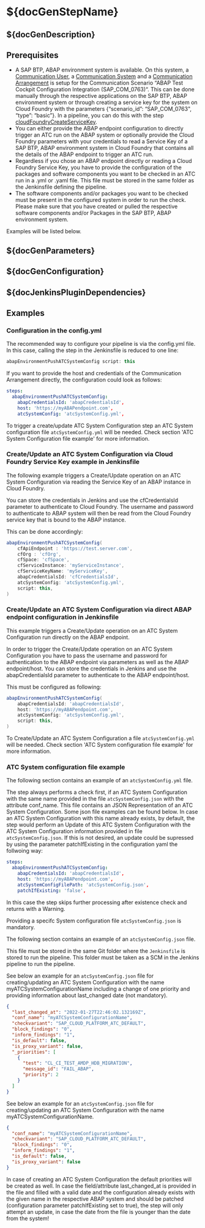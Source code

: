 # ${docGenStepName}

## ${docGenDescription}

## Prerequisites

* A SAP BTP, ABAP environment system is available. On this system, a [Communication User](https://help.sap.com/viewer/65de2977205c403bbc107264b8eccf4b/Cloud/en-US/0377adea0401467f939827242c1f4014.html), a [Communication System](https://help.sap.com/viewer/65de2977205c403bbc107264b8eccf4b/Cloud/en-US/1bfe32ae08074b7186e375ab425fb114.html) and a [Communication Arrangement](https://help.sap.com/viewer/65de2977205c403bbc107264b8eccf4b/Cloud/en-US/a0771f6765f54e1c8193ad8582a32edb.html) is setup for the Communication Scenario “ABAP Test Cockpit Configuration Integration (SAP_COM_0763)“. This can be done manually through the respective applications on the SAP BTP, ABAP environment system or through creating a service key for the system on Cloud Foundry with the parameters {“scenario_id”: “SAP_COM_0763", “type”: “basic”}. In a pipeline, you can do this with the step [cloudFoundryCreateServiceKey](https://sap.github.io/jenkins-library/steps/cloudFoundryCreateServiceKey/).
* You can either provide the ABAP endpoint configuration to directly trigger an ATC run on the ABAP system or optionally provide the Cloud Foundry parameters with your credentials to read a Service Key of a SAP BTP, ABAP environment system in Cloud Foundry that contains all the details of the ABAP endpoint to trigger an ATC run.
* Regardless if you chose an ABAP endpoint directly or reading a Cloud Foundry Service Key, you have to provide the configuration of the packages and software components you want to be checked in an ATC run in a .yml or .yaml file. This file must be stored in the same folder as the Jenkinsfile defining the pipeline.
* The software components and/or packages you want to be checked must be present in the configured system in order to run the check. Please make sure that you have created or pulled the respective software components and/or Packages in the SAP BTP, ABAP environment system.

Examples will be listed below.

## ${docGenParameters}

## ${docGenConfiguration}

## ${docJenkinsPluginDependencies}

## Examples

### Configuration in the config.yml

The recommended way to configure your pipeline is via the config.yml file. In this case, calling the step in the Jenkinsfile is reduced to one line:

```groovy
abapEnvironmentPushATCSystemConfig script: this
```

If you want to provide the host and credentials of the Communication Arrangement directly, the configuration could look as follows:

```yaml
steps:
  abapEnvironmentPushATCSystemConfig:
    abapCredentialsId: 'abapCredentialsId',
    host: 'https://myABAPendpoint.com',
    atcSystemConfig: 'atcSystemConfig.yml',
```

To trigger a create/update ATC System Configuration step an ATC System configuration file `atcSystemConfig.yml` will be needed. Check section 'ATC System Configuration file example' for more information.

### Create/Update an ATC System Configuration via Cloud Foundry Service Key example in Jenkinsfile

The following example triggers a Create/Update operation on an ATC System Configuration via reading the Service Key of an ABAP instance in Cloud Foundry.

You can store the credentials in Jenkins and use the cfCredentialsId parameter to authenticate to Cloud Foundry.
The username and password to authenticate to ABAP system will then be read from the Cloud Foundry service key that is bound to the ABAP instance.

This can be done accordingly:

```groovy
abapEnvironmentPushATCSystemConfig(
    cfApiEndpoint : 'https://test.server.com',
    cfOrg : 'cfOrg',
    cfSpace: 'cfSpace',
    cfServiceInstance: 'myServiceInstance',
    cfServiceKeyName: 'myServiceKey',
    abapCredentialsId: 'cfCredentialsId',
    atcSystemConfig: 'atcSystemConfig.yml',
    script: this,
)
```

### Create/Update an ATC System Configuration via direct ABAP endpoint configuration in Jenkinsfile

This example triggers a Create/Update operation on an ATC System Configuration run directly on the ABAP endpoint.

In order to trigger the Create/Update operation on an ATC System Configuration you have to pass the username and password for authentication to the ABAP endpoint via parameters as well as the ABAP endpoint/host. You can store the credentials in Jenkins and use the abapCredentialsId parameter to authenticate to the ABAP endpoint/host.

This must be configured as following:

```groovy
abapEnvironmentPushATCSystemConfig(
    abapCredentialsId: 'abapCredentialsId',
    host: 'https://myABAPendpoint.com',
    atcSystemConfig: 'atcSystemConfig.yml',
    script: this,
)
```

To Create/Update an ATC System Configuration a file `atcSystemConfig.yml` will be needed. Check section 'ATC System configuration file example' for more information.

### ATC System configuration file example

The following section contains an example of an `atcSystemConfig.yml` file.

The step always performs a check first, if an ATC System Configuration with the same name provided in the file `atcSystemConfig.json` with the attribute conf_name.
This file contains an JSON Representation of an ATC System Configuration. Some json file examples can be found below.
In case an ATC System Configuration with this name already exists, by default, the step would perform an Update of this ATC System Configuration with the ATC System Configuration information provided in file `atcSystemConfig.json`.
If this is not desired, an update could be supressed by using the parameter patchIfExisting in the configuration yaml the follwoing way:

```yaml
steps:
  abapEnvironmentPushATCSystemConfig:
    abapCredentialsId: 'abapCredentialsId',
    host: 'https://myABAPendpoint.com',
    atcSystemConfigFilePath: 'atcSystemConfig.json',
    patchIfExisting: 'false',
```

In this case the step skips further processing after existence check and returns with a Warning.

Providing a specifc System configuration file `atcSystemConfig.json` is mandatory.

The following section contains an example of an `atcSystemConfig.json` file.

This file must be stored in the same Git folder where the `Jenkinsfile` is stored to run the pipeline. This folder must be taken as a SCM in the Jenkins pipeline to run the pipeline.

See below an example for an `atcSystemConfig.json` file for creating/updating an ATC System Configuration with the name myATCSystemConfigurationName including a change of one priority and providing information about last_changed date (not mandatory).

```json
{
  "last_changed_at": "2022-01-27T22:46:02.132169Z",
  "conf_name": "myATCSystemConfigurationName",
  "checkvariant": "SAP_CLOUD_PLATFORM_ATC_DEFAULT",
  "block_findings": "0",
  "inform_findings": "1",
  "is_default": false,
  "is_proxy_variant": false,
  "_priorities": [
    {
      "test": "CL_CI_TEST_AMDP_HDB_MIGRATION",
      "message_id": "FAIL_ABAP",
      "priority": 2
    }
  ]
}
```

See below an example for an `atcSystemConfig.json` file for creating/updating an ATC System Configuration with the name myATCSystemConfigurationName.

```json
{
  "conf_name": "myATCSystemConfigurationName",
  "checkvariant": "SAP_CLOUD_PLATFORM_ATC_DEFAULT",
  "block_findings": "0",
  "inform_findings": "1",
  "is_default": false,
  "is_proxy_variant": false
}
```

In case of creating an ATC System Configuration the default priorities will be created as well. In case the field/attribute last_changed_at is provided in the file and filled with a valid date and the configuration already exists with the given name in the respective ABAP system and should be patched (configuration parameter patchIfExisting set to true), the step will only attempt an update, in case the date from the file is younger than the date from the system!
